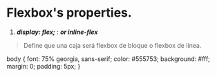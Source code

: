 # Flexbox's properties.

1. ***display: flex;***
 : ***or inline-flex***

> Define que una caja será flexbox de bloque o flexbox de línea. 


<css>
body {
    font: 75% georgia, sans-serif;
    color: #555753;
    background: #fff;
    margin: 0;
    padding: 5px;
}